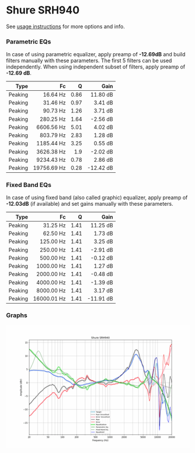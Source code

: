 # Shure SRH940
See [usage instructions](https://github.com/jaakkopasanen/AutoEq#usage) for more options and info.

### Parametric EQs
In case of using parametric equalizer, apply preamp of **-12.69dB** and build filters manually
with these parameters. The first 5 filters can be used independently.
When using independent subset of filters, apply preamp of **-12.69 dB**.

| Type    | Fc          |    Q | Gain      |
|--------:|------------:|-----:|----------:|
| Peaking | 16.64 Hz    | 0.86 | 11.80 dB  |
| Peaking | 31.46 Hz    | 0.97 | 3.41 dB   |
| Peaking | 90.73 Hz    | 1.26 | 3.71 dB   |
| Peaking | 280.25 Hz   | 1.64 | -2.56 dB  |
| Peaking | 6606.56 Hz  | 5.01 | 4.02 dB   |
| Peaking | 803.79 Hz   | 2.83 | 1.28 dB   |
| Peaking | 1185.44 Hz  | 3.25 | 0.55 dB   |
| Peaking | 3626.38 Hz  | 1.9  | -2.02 dB  |
| Peaking | 9234.43 Hz  | 0.78 | 2.86 dB   |
| Peaking | 19756.69 Hz | 0.28 | -12.42 dB |

### Fixed Band EQs
In case of using fixed band (also called graphic) equalizer, apply preamp of **-12.03dB**
(if available) and set gains manually with these parameters.

| Type    | Fc          |    Q | Gain      |
|--------:|------------:|-----:|----------:|
| Peaking | 31.25 Hz    | 1.41 | 11.25 dB  |
| Peaking | 62.50 Hz    | 1.41 | 1.73 dB   |
| Peaking | 125.00 Hz   | 1.41 | 3.25 dB   |
| Peaking | 250.00 Hz   | 1.41 | -2.91 dB  |
| Peaking | 500.00 Hz   | 1.41 | -0.12 dB  |
| Peaking | 1000.00 Hz  | 1.41 | 1.27 dB   |
| Peaking | 2000.00 Hz  | 1.41 | -0.48 dB  |
| Peaking | 4000.00 Hz  | 1.41 | -1.39 dB  |
| Peaking | 8000.00 Hz  | 1.41 | 3.17 dB   |
| Peaking | 16000.01 Hz | 1.41 | -11.91 dB |

### Graphs
![](./Shure%20SRH940.png)